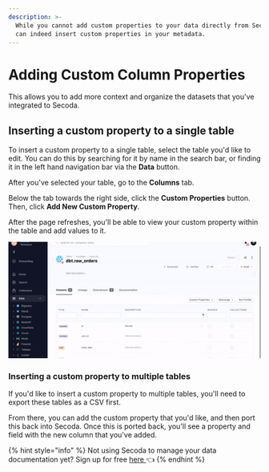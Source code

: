 ```yaml
---
description: >-
  While you cannot add custom properties to your data directly from Secoda, you
  can indeed insert custom properties in your metadata.
---
```


# Adding Custom Column Properties

This allows you to add more context and organize the datasets that you've integrated to Secoda.&#x20;

## Inserting a custom property to a single table

To insert a custom property to a single table, select the table you'd like to edit. You can do this by searching for it by name in the search bar, or finding it in the left hand navigation bar via the **Data** button.&#x20;

After you've selected your table, go to the **Columns** tab.&#x20;

Below the tab towards the right side, click the **Custom Properties** button. Then, click **Add New Custom Property**.&#x20;

After the page refreshes, you'll be able to view your custom property within the table and add values to it.&#x20;

![](<../../.gitbook/assets/ezgif.com-gif-maker (9).gif>)

### Inserting a custom property to multiple tables

If you'd like to insert a custom property to multiple tables, you'll need to export these tables as a CSV first.&#x20;

From there, you can add the custom property that you'd like, and then port this back into Secoda. Once this is ported back, you'll see a property and field with the new column that you've added.&#x20;

{% hint style="info" %}
Not using Secoda to manage your data documentation yet? Sign up for free [here ](http://app.secoda.co/)👈
{% endhint %}
